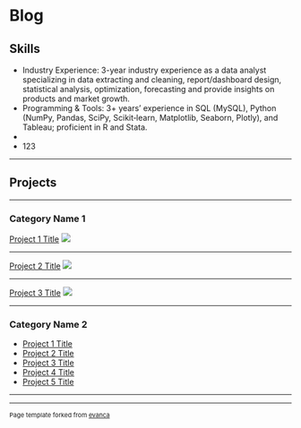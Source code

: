 # Blog

## Skills
* Industry Experience: 3-year industry experience as a data analyst specializing in data extracting and cleaning, report/dashboard design, statistical analysis, optimization, forecasting and provide insights on products and market growth.
* Programming & Tools: 3+ years’ experience in SQL (MySQL), Python (NumPy, Pandas, SciPy, Scikit‑learn, Matplotlib, Seaborn, Plotly), and Tableau; proficient in R and Stata. 
* 
* 123

---


## Projects

---

### Category Name 1 

[Project 1 Title](/sample_page)
<img src="images/dummy_thumbnail.jpg?raw=true"/>

---
[Project 2 Title](/pdf/sample_presentation.pdf)
<img src="images/dummy_thumbnail.jpg?raw=true"/>

---
[Project 3 Title](http://example.com/)
<img src="images/dummy_thumbnail.jpg?raw=true"/>

---

### Category Name 2

- [Project 1 Title](http://example.com/)
- [Project 2 Title](http://example.com/)
- [Project 3 Title](http://example.com/)
- [Project 4 Title](http://example.com/)
- [Project 5 Title](http://example.com/)

---




---
<p style="font-size:11px">Page template forked from <a href="https://github.com/evanca/quick-portfolio">evanca</a></p>
<!-- Remove above link if you don't want to attibute -->
